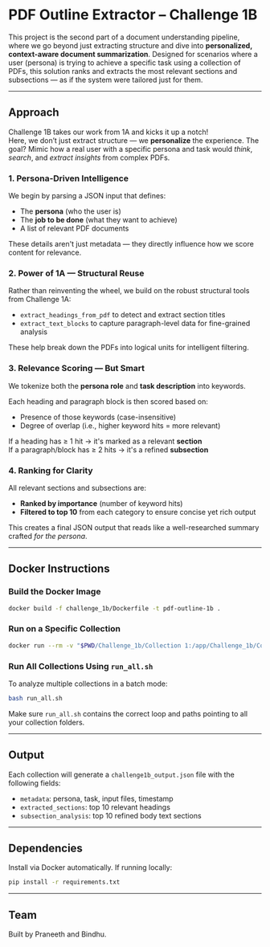 # PDF Outline Extractor – Challenge 1B

This project is the second part of a document understanding pipeline, where we go beyond just extracting structure and dive into **personalized, context-aware document summarization**. Designed for scenarios where a user (persona) is trying to achieve a specific task using a collection of PDFs, this solution ranks and extracts the most relevant sections and subsections — as if the system were tailored just for them.

---

## Approach

Challenge 1B takes our work from 1A and kicks it up a notch!  
Here, we don’t just extract structure — we **personalize** the experience. The goal? Mimic how a real user with a specific persona and task would *think*, *search*, and *extract insights* from complex PDFs.

###  1. Persona-Driven Intelligence

We begin by parsing a JSON input that defines:

- The **persona** (who the user is)
- The **job to be done** (what they want to achieve)
- A list of relevant PDF documents

These details aren't just metadata — they directly influence how we score content for relevance.

### 2. Power of 1A — Structural Reuse

Rather than reinventing the wheel, we build on the robust structural tools from Challenge 1A:

- `extract_headings_from_pdf` to detect and extract section titles
- `extract_text_blocks` to capture paragraph-level data for fine-grained analysis

These help break down the PDFs into logical units for intelligent filtering.

### 3. Relevance Scoring — But Smart

We tokenize both the **persona role** and **task description** into keywords.

Each heading and paragraph block is then scored based on:

- Presence of those keywords (case-insensitive)
- Degree of overlap (i.e., higher keyword hits = more relevant)

 If a heading has ≥ 1 hit → it's marked as a relevant **section**  
 If a paragraph/block has ≥ 2 hits → it's a refined **subsection**

### 4. Ranking for Clarity

All relevant sections and subsections are:

- **Ranked by importance** (number of keyword hits)
- **Filtered to top 10** from each category to ensure concise yet rich output

This creates a final JSON output that reads like a well-researched summary crafted *for the persona*.

---

##  Docker Instructions

###  Build the Docker Image

```bash
docker build -f challenge_1b/Dockerfile -t pdf-outline-1b .
```

###  Run on a Specific Collection

```bash
docker run --rm -v "$PWD/Challenge_1b/Collection 1:/app/Challenge_1b/Collection 1" pdf-outline-1b python Challenge_1b/analyze_collection.py "Challenge_1b/Collection 1"

```

###  Run All Collections Using `run_all.sh`

To analyze multiple collections in a batch mode:

```bash
bash run_all.sh
```

Make sure `run_all.sh` contains the correct loop and paths pointing to all your collection folders.

---

##  Output

Each collection will generate a `challenge1b_output.json` file with the following fields:

- `metadata`: persona, task, input files, timestamp
- `extracted_sections`: top 10 relevant headings
- `subsection_analysis`: top 10 refined body text sections

---

##  Dependencies

Install via Docker automatically. If running locally:

```bash
pip install -r requirements.txt
```

---

## Team

Built by Praneeth and Bindhu.